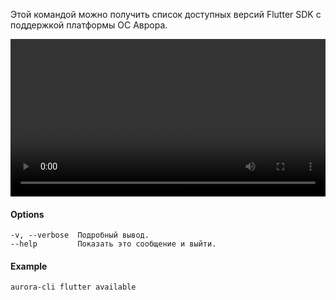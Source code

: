 Этой командой можно получить список доступных версий Flutter SDK с поддержкой платформы ОС Аврора.

<video width="100%" controls>
  <source src="../../videos/flutter_available.mp4" type="video/mp4">
</video>

#### Options

```shell
-v, --verbose  Подробный вывод.
--help         Показать это сообщение и выйти.
```

#### Example

```shell
aurora-cli flutter available
```
